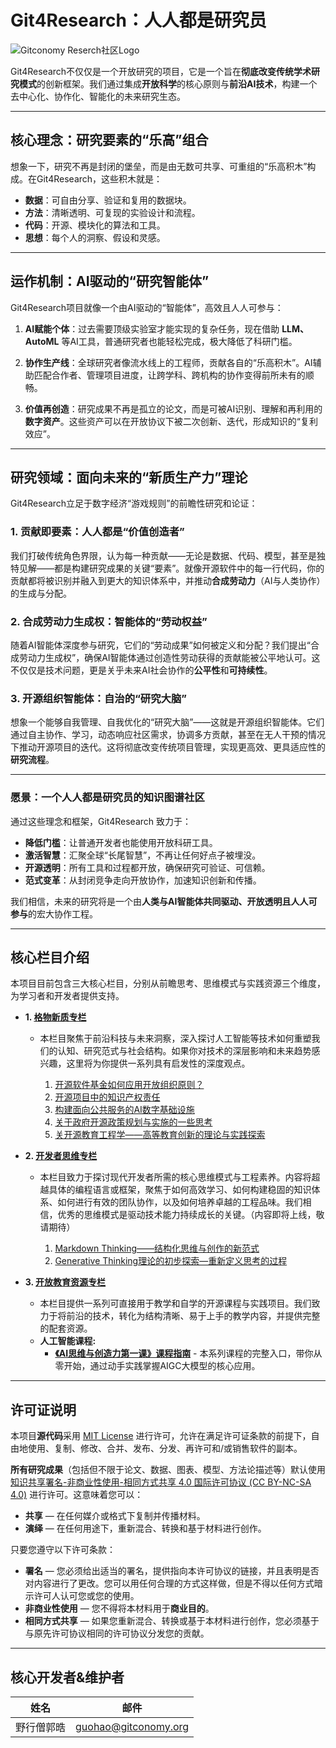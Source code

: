 # Git4Research：人人都是研究员

![Gitconomy Reserch社区Logo](./branding/gitconomy-logo-horizontalpng)

Git4Research不仅仅是一个开放研究的项目，它是一个旨在**彻底改变传统学术研究模式**的创新框架。我们通过集成**开放科学**的核心原则与**前沿AI技术**，构建一个去中心化、协作化、智能化的未来研究生态。

---

## **核心理念：研究要素的“乐高”组合**

想象一下，研究不再是封闭的堡垒，而是由无数可共享、可重组的“乐高积木”构成。在Git4Research，这些积木就是：

* **数据**：可自由分享、验证和复用的数据块。
* **方法**：清晰透明、可复现的实验设计和流程。
* **代码**：开源、模块化的算法和工具。
* **思想**：每个人的洞察、假设和灵感。

---

## **运作机制：AI驱动的“研究智能体”**

Git4Research项目就像一个由AI驱动的“智能体”，高效且人人可参与：

1.  **AI赋能个体**：过去需要顶级实验室才能实现的复杂任务，现在借助 **LLM、AutoML** 等AI工具，普通研究者也能轻松完成，极大降低了科研门槛。

2.  **协作生产线**：全球研究者像流水线上的工程师，贡献各自的“乐高积木”。AI辅助匹配合作者、管理项目进度，让跨学科、跨机构的协作变得前所未有的顺畅。

3.  **价值再创造**：研究成果不再是孤立的论文，而是可被AI识别、理解和再利用的**数字资产**。这些资产可以在开放协议下被二次创新、迭代，形成知识的“复利效应”。

---

## **研究领域：面向未来的“新质生产力”理论** ️

Git4Research立足于数字经济“游戏规则”的前瞻性研究和论证：

### 1. **贡献即要素：人人都是“价值创造者”**
我们打破传统角色界限，认为每一种贡献——无论是数据、代码、模型，甚至是独特见解——都是构建研究成果的关键“要素”。就像开源软件中的每一行代码，你的贡献都将被识别并融入到更大的知识体系中，并推动**合成劳动力**（AI与人类协作）的生成与分配。

### 2. **合成劳动力生成权：智能体的“劳动权益”**
随着AI智能体深度参与研究，它们的“劳动成果”如何被定义和分配？我们提出“合成劳动力生成权”，确保AI智能体通过创造性劳动获得的贡献能被公平地认可。这不仅仅是技术问题，更是关乎未来AI社会协作的**公平性**和**可持续性**。

### 3. **开源组织智能体：自治的“研究大脑”**
想象一个能够自我管理、自我优化的“研究大脑”——这就是开源组织智能体。它们通过自主协作、学习，动态响应社区需求，协调多方贡献，甚至在无人干预的情况下推动开源项目的迭代。这将彻底改变传统项目管理，实现更高效、更具适应性的**研究流程**。

---

### **愿景：一个人人都是研究员的知识图谱社区**

通过这些理念和框架，Git4Research 致力于：

* **降低门槛**：让普通开发者也能使用开放科研工具。
* **激活智慧**：汇聚全球“长尾智慧”，不再让任何好点子被埋没。
* **开源透明**：所有工具和过程都开放，确保研究可验证、可信赖。
* **范式变革**：从封闭竞争走向开放协作，加速知识创新和传播。

我们相信，未来的研究将是一个由**人类与AI智能体共同驱动、开放透明且人人可参与**的宏大协作工程。

---

## 核心栏目介绍

本项目目前包含三大核心栏目，分别从前瞻思考、思维模式与实践资源三个维度，为学习者和开发者提供支持。

* **1. [格物新质专栏](./open-perspectives/README.md)**
    * 本栏目聚焦于前沿科技与未来洞察，深入探讨人工智能等技术如何重塑我们的认知、研究范式与社会结构。如果你对技术的深层影响和未来趋势感兴趣，这里将为你提供一系列具有启发性的深度观点。

      1) [开源软件基金如何应用开放组织原则？](https://gitcode.com/Git2Fab/Git4Research/blob/main/open-perspectives/%E5%BC%80%E6%BA%90%E8%BD%AF%E4%BB%B6%E5%9F%BA%E9%87%91%E5%A6%82%E4%BD%95%E5%BA%94%E7%94%A8%E5%BC%80%E6%94%BE%E7%BB%84%E7%BB%87%E5%8E%9F%E5%88%99%EF%BC%9F.md)<br>
      2) [开源项目中的知识产权责任](https://gitcode.com/Git2Fab/Git4Research/blob/main/open-perspectives/%E5%BC%80%E6%BA%90%E9%A1%B9%E7%9B%AE%E4%B8%AD%E7%9A%84%E7%9F%A5%E8%AF%86%E4%BA%A7%E6%9D%83%E8%B4%A3%E4%BB%BB%E2%80%94%E2%80%94%E4%BD%BF%E7%94%A8%E8%80%85%E4%B8%8E%E8%B4%A1%E7%8C%AE%E8%80%85%E7%9A%84%E6%B3%95%E5%BE%8B%E5%85%B3%E7%B3%BB.md)<br>
      3) [构建面向公共服务的AI数字基础设施](https://gitcode.com/Git2Fab/Git4Research/blob/main/open-perspectives/%E6%9E%84%E5%BB%BA%E9%9D%A2%E5%90%91%E5%85%AC%E5%85%B1%E6%9C%8D%E5%8A%A1%E7%9A%84AI%E6%95%B0%E5%AD%97%E5%9F%BA%E7%A1%80%E8%AE%BE%E6%96%BD%20%E2%80%94%E2%80%94%E5%9F%BA%E4%BA%8E%E5%88%86%E5%B8%83%E5%BC%8F%E4%B8%8E%E8%AE%A4%E8%AF%81%E9%A9%B1%E5%8A%A8%E7%9A%84%E6%80%9D%E8%80%83%E8%B7%AF%E5%BE%84.md)<br>
      4) [关于政府开源政策规划与实施的一些思考](https://gitcode.com/Git2Fab/Git4Research/blob/main/open-perspectives/%E5%85%B3%E4%BA%8E%E6%94%BF%E5%BA%9C%E5%BC%80%E6%BA%90%E6%94%BF%E7%AD%96%E8%A7%84%E5%88%92%E4%B8%8E%E5%AE%9E%E6%96%BD%E7%9A%84%E4%B8%80%E4%BA%9B%E6%80%9D%E8%80%83.md)<br>
      5) [关开源教育工程学——高等教育创新的理论与实践探索](https://gitcode.com/Git2Fab/Git4Research/blob/main/open-perspectives/%E5%BC%80%E6%BA%90%E6%95%99%E8%82%B2%E5%B7%A5%E7%A8%8B%E5%AD%A6%E2%80%94%E2%80%94%E9%AB%98%E7%AD%89%E6%95%99%E8%82%B2%E5%88%9B%E6%96%B0%E7%9A%84%E7%90%86%E8%AE%BA%E4%B8%8E%E5%AE%9E%E8%B7%B5%E6%8E%A2%E7%B4%A2.md)<br>

* **2. [开发者思维专栏](./developer-thinking/README.md)**
    * 本栏目致力于探讨现代开发者所需的核心思维模式与工程素养。内容将超越具体的编程语言或框架，聚焦于如何高效学习、如何构建稳固的知识体系、如何进行有效的团队协作，以及如何培养卓越的工程品味。我们相信，优秀的思维模式是驱动技术能力持续成长的关键。（内容即将上线，敬请期待）

      1) [Markdown Thinking——结构化思维与创作的新范式](https://gitcode.com/Git2Fab/Git4Research/blob/main/developer-thinking/Markdown-Thinking%E2%80%94%E2%80%94%E7%BB%93%E6%9E%84%E5%8C%96%E6%80%9D%E7%BB%B4%E4%B8%8E%E5%88%9B%E4%BD%9C%E7%9A%84%E6%96%B0%E8%8C%83%E5%BC%8F.md)<br>
      2) [Generative Thinking理论的初步探索—重新定义思考的过程](https://gitcode.com/Git2Fab/Git4Research/blob/main/developer-thinking/Generative-Thinking%E2%80%94%E2%80%94%E9%87%8D%E6%96%B0%E5%AE%9A%E4%B9%89%E6%80%9D%E8%80%83%E7%9A%84%E8%BF%87%E7%A8%8B.md)<br>

* **3. [开放教育资源专栏](./open-education/README.md)**
    * 本栏目提供一系列可直接用于教学和自学的开源课程与实践项目。我们致力于将前沿的技术，转化为结构清晰、易于上手的教学内容，并提供完整的配套资源。
    * **人工智能课程:**
        * [**《AI思维与创造力第一课》课程指南**](./open-education/open-source-courses/人工智能/AI思维与创造力第一课/README.md) - 本系列课程的完整入口，带你从零开始，通过动手实践掌握AIGC大模型的核心应用。

---

## 许可证说明

本项目**源代码**采用 [MIT License](https://opensource.org/licenses/MIT) 进行许可，允许在满足许可证条款的前提下，自由地使用、复制、修改、合并、发布、分发、再许可和/或销售软件的副本。

**所有研究成果**（包括但不限于论文、数据、图表、模型、方法论描述等）默认使用 [知识共享署名-非商业性使用-相同方式共享 4.0 国际许可协议 (CC BY-NC-SA 4.0)](https://creativecommons.org/licenses/by-nc-sa/4.0/deed.zh) 进行许可。这意味着您可以：

* **共享** — 在任何媒介或格式下复制并传播材料。
* **演绎** — 在任何用途下，重新混合、转换和基于材料进行创作。

只要您遵守以下许可条款：

* **署名** — 您必须给出适当的署名，提供指向本许可协议的链接，并且表明是否对内容进行了更改。您可以用任何合理的方式这样做，但是不得以任何方式暗示许可人认可您或您的使用。
* **非商业性使用** — 您不得将本材料用于**商业目的**。
* **相同方式共享** — 如果您重新混合、转换或基于本材料进行创作，您必须基于与原先许可协议相同的许可协议分发您的贡献。

---

## 核心开发者&维护者

|姓名|邮件|
|---|---|
|野行僧郭晧|[guohao@gitconomy.org](mailto:guohao@gitconomy.org)|
